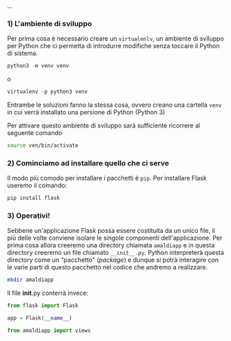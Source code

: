 ...
### 1) L'ambiente di sviluppo 
Per prima cosa è necessario creare un `virtualenlv`, un ambiente di sviluppo per Python che ci permetta di introdurre modifiche senza toccare il Python di sistema.
```python
python3 -m venv venv
```
o
```python
virtualenv -p python3 venv
```

Entrambe le soluzioni fanno la stessa cosa, ovvero creano una cartella `venv` in cui verrà installato una persione di Python (Python 3)

Per attivare questo ambiente di sviluppo sarà sufficiente ricorrere al seguente comando

```bash
source ven/bin/activate
```

### 2) Cominciamo ad installare quello che ci serve

Il modo più comodo per installare i pacchetti è `pip`. Per installare Flask useremo il comando:
```python
pip install flask
```



### 3) Operativi!
Sebbene un'applicazione Flask possa essere costituita da un unico file, il più delle volte conviene isolare le singole componenti dell'applicazione.
Per prima cosa allora creeremo una directory chiamata `amaldiapp` e in questa directory creeremo un file chiamato `__init__.py`. Python interpreterà questa directory come un "pacchetto" (*package*) e dunque si potrà interagire con le varie parti di questo pacchetto nel codice che andremo a realizzare.

```bash
mkdir amaldiapp
```

Il file __init__.py conterrà invece:

```python
from flask import Flask

app = Flask(__name__)

from amaldiapp import views
```